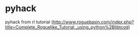 # pyhack
pyhack from rl tutorial (http://www.roguebasin.com/index.php?title=Complete_Roguelike_Tutorial,_using_python%2Blibtcod)
